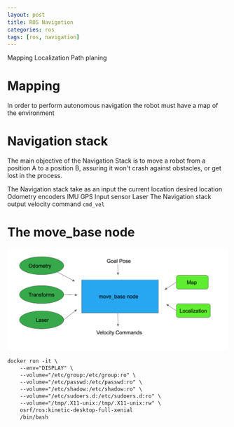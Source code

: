 ```yaml
---
layout: post
title: ROS Navigation
categories: ros
tags: [ros, navigation]
---
```

Mapping
Localization
Path planing

# Mapping
In order to perform autonomous navigation the robot must have a map of the environment

# Navigation stack
 The main objective of the Navigation Stack is to move a robot from a position A to a position B, assuring it won't crash against obstacles, or get lost in the process.
 
 The Navigation stack take as an input the
 current location
 desired location
 Odometry
    encoders
    IMU
    GPS
Input sensor
    Laser
The Navigation stack output velocity command `cmd_vel`


# The move_base node

![](images/2019-04-21-10-03-01.png)


```
docker run -it \
    --env="DISPLAY" \
    --volume="/etc/group:/etc/group:ro" \
    --volume="/etc/passwd:/etc/passwd:ro" \
    --volume="/etc/shadow:/etc/shadow:ro" \
    --volume="/etc/sudoers.d:/etc/sudoers.d:ro" \
    --volume="/tmp/.X11-unix:/tmp/.X11-unix:rw" \
    osrf/ros:kinetic-desktop-full-xenial
    /bin/bash
```